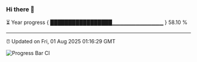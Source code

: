 ### Hi there 👋

⏳ Year progress { █████████████████▁▁▁▁▁▁▁▁▁▁▁▁▁ } 58.10 %

---

⏰ Updated on Fri, 01 Aug 2025 01:16:29 GMT

![Progress Bar CI](https://github.com/code-lakshay/GitHub-Actions-Demo/workflows/Progress%20Bar%20CI/badge.svg)
